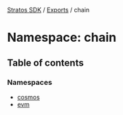 [Stratos SDK](../README.md) / [Exports](../modules.md) / chain

# Namespace: chain

## Table of contents

### Namespaces

- [cosmos](chain.cosmos.md)
- [evm](chain.evm.md)
